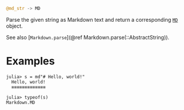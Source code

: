 ```julia
@md_str -> MD
```

Parse the given string as Markdown text and return a corresponding [`MD`](@ref) object.

See also [`Markdown.parse`](@ref Markdown.parse(::AbstractString)).

# Examples

```jldoctest
julia> s = md"# Hello, world!"
  Hello, world!
  ≡≡≡≡≡≡≡≡≡≡≡≡≡

julia> typeof(s)
Markdown.MD

```
